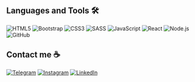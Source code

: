 ## Languages and Tools 🛠️

![HTML5](https://img.shields.io/badge/-HTML5-090909?style=for-the-badge&logo=HTML5&logoColor=ffffff)
![Bootstrap](https://img.shields.io/badge/-Bootstrap-090909?style=for-the-badge&logo=Bootstrap&logoColor=ffffff)
![CSS3](https://img.shields.io/badge/-CSS3-090909?style=for-the-badge&logo=CSS3&logoColor=ffffff)
![SASS](https://img.shields.io/badge/-SASS-090909?style=for-the-badge&logo=SASS&logoColor=ffffff)
![JavaScript](https://img.shields.io/badge/-JavaScript-090909?style=for-the-badge&logo=JavaScript&logoColor=ffffff)
![React](https://img.shields.io/badge/-React-090909?style=for-the-badge&logo=React&logoColor=ffffff)
![Node.js](https://img.shields.io/badge/-Node.js-090909?style=for-the-badge&logo=Node.js&logoColor=ffffff)
![GitHub](https://img.shields.io/badge/-GitHub-090909?style=for-the-badge&logo=GitHub&logoColor=ffffff)


## Contact me ☕

[![Telegram](https://img.shields.io/badge/-Telegram-090909?style=for-the-badge&logo=Telegram)](https://t.me/Evgeny_Kochetkov)
[![Instagram](https://img.shields.io/badge/-Instagram-090909?style=for-the-badge&logo=Instagram)](https://www.instagram.com/evgeny__kochetkov_/)
[![LinkedIn](https://img.shields.io/badge/-LinkedIn-090909?style=for-the-badge&logo=LinkedIn)](https://www.linkedin.com/in/evgeny--kochetkov/)
